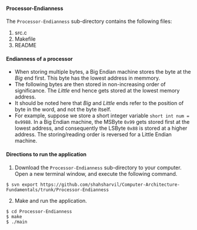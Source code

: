 #### Processor-Endianness
The ```Processor-Endianness``` sub-directory contains the following files: 

  1. src.c
  2. Makefile
  3. README

#### Endianness of a processor
- When storing multiple bytes, a Big Endian machine stores the byte at the *Big* end first. This byte has the lowest address in memmory.
- The following bytes are then stored in non-increasing order of significance. The *Little* end hence gets stored at the lowest memory address.
-  It should be noted here that *Big* and *Little* ends refer to the position of byte in the word, and not the byte itself.
- For example, suppose we store a short integer variable ```short int num = 0x9988```. In a Big Endian machine, the MSByte ```0x99``` gets stored first at the lowest address, and consequently the LSByte ```0x88``` is stored at a higher address. The storing/reading order is reversed for a Little Endian machine. 

#### Directions to run the application
 1. Download the ```Processor-Endianness``` sub-directory to your computer. Open a new terminal window, and execute the following command.
```
$ svn export https://github.com/shahsharvil/Computer-Architecture-Fundamentals/trunk/Processor-Endianness
```  
2. Make and run the application.
```
$ cd Processor-Endianness
$ make
$ ./main
```
